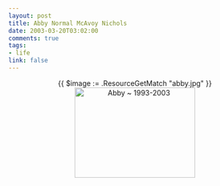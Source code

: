 ```yaml
--- 
layout: post
title: Abby Normal McAvoy Nichols
date: 2003-03-20T03:02:00
comments: true
tags:
- life
link: false
---
```


<p align="center"> {{ $image := .ResourceGetMatch "abby.jpg" }}
<img src="{{ $image.RelPermalink }}" alt="Abby ~ 1993-2003" border="0" height="180" width="240" >

